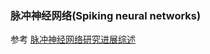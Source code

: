 ### 脉冲神经网络(**Spiking neural networks**)

参考 [脉冲神经网络研究进展综述](http://kzyjc.cnjournals.com/html/2021/1/20210101.htm#b115)


